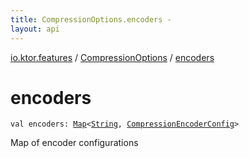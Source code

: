 ```yaml
---
title: CompressionOptions.encoders - 
layout: api
---
```


<div class='api-docs-breadcrumbs'><a href="../index.html">io.ktor.features</a> / <a href="index.html">CompressionOptions</a> / <a href="./encoders.html">encoders</a></div>

# encoders

<div class="signature"><code><span class="keyword">val </span><span class="identifier">encoders</span><span class="symbol">: </span><a href="https://kotlinlang.org/api/latest/jvm/stdlib/kotlin.collections/-map/index.html"><span class="identifier">Map</span></a><span class="symbol">&lt;</span><a href="https://kotlinlang.org/api/latest/jvm/stdlib/kotlin/-string/index.html"><span class="identifier">String</span></a><span class="symbol">,</span>&nbsp;<a href="../-compression-encoder-config/index.html"><span class="identifier">CompressionEncoderConfig</span></a><span class="symbol">&gt;</span></code></div>

Map of encoder configurations

